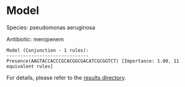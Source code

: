 
# Model

Species: pseudomonas aeruginosa

Antibiotic: meropenem

```
Model (Conjunction - 1 rules):
------------------------------
Presence(AAGTACCACCCGCACGGCGACATCGCGGTCT) [Importance: 1.00, 11 equivalent rules]

```

For details, please refer to the [results directory](../../../../../results/scm_b/pseudomonas%20aeruginosa/meropenem/repeat_3/).

